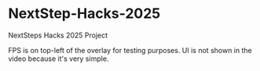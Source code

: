 # NextStep-Hacks-2025
NextSteps Hacks 2025 Project


FPS is on top-left of the overlay for testing purposes.
UI is not shown in the video because it's very simple.
